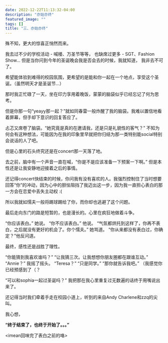 ```yaml
---
date: 2022-12-22T11:13:32-04:00
description: "亦始亦终"
featured_image: ""
tags: []
title: "三、亦始亦终"
---
```


殊不知，更大的惊喜正悄然而来。

我去过不少的学校活动 - 喊楼、万圣节等等，
也缺席过更多 - SGT、Fashion Show…
但是当你问到今年的圣诞晚会我是否会去的时候，我就知道，
我非去不可了。

希望能体验到难得的校园氛围，更希望的是能和你一起在一个地点，享受这个圣诞。（虽然明天才是圣诞节…）

那时我正忙碌了一天，坐在印力享用着晚饭，蒙蒙的脑袋似乎已经忘记了何为思考。

但是你那一句“yeayy那一起？”就如同春雷一般炸醒了我的脑袋。我难以置信地看着屏幕，但手却下意识的回复答应了。

忐忑又席卷了脑袋。“她究竟是真的在邀请我，还是只是礼貌性的客气？” 不知为何会有这种想法，可能因为在我的印象里早就把你归结为那一类特别能social特别会说话的人了吧。

但是心里的石头终究还是在concert那一天落了地。

去之前，脑中有一个声音一直在喊，“你是不是应该准备一下预案一下啊。” 但是本性还是让我安静地迎接着之后的事情。 

还记得concert快结束的时候，你问我有没有喜欢的人。我强烈控制住了当时想要回答“你”的冲动，因为心中的胆怯阻挡了我迈出这一步，因为我一直担心表白的那一方会在恋爱中丢失主动权 :(

所以我就如懦夫一般将踢球踢给了你，而你却也逃避了这个问题。

最后走向东门的路是短暂的，也是漫长的。心里在疯狂地做着斗争。

“你应该表白。” 她说。
“你不应该表白。” 他说。
“气氛都烘托到这样了，你再不表白，之后就没有更好的机会了。你个懦夫。” 她骂道。
“你从来都没有表白过，你确定？”他反问道。

最终，感性还是战胜了理性。

“你能猜到我喜欢谁吗？”
“让我猜三次。让我想想你朋友圈都在跟谁互动。”
“Annie？”
我摇了摇头。
“Teresa？”
“只是同学。”
“那你就告诉我吧。” （我感觉你已经预感到了（？

“可以和sophia一起过圣诞吗？” 我把那在我心里重复过无数遍的话终于用嘴说出来了。

还记得当时我们牵着手走在校园小道上，听到的来自Andy Charlene和zzq的尖叫。

我心想，

**“终于结束了，也终于开始了。。。”**

<imean回味完了表白之前的咯>
